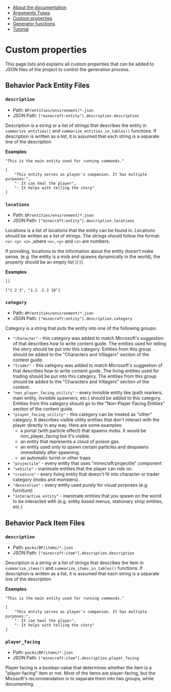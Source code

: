 <!-- doctree start -->
- [About the documentation](/docs/README.md)
- [Arguments Types](/docs/arguments_types.md)
- [Custom properties](/docs/custom_properties.md)
- [Generator functions](/docs/generator_functions.md)
- [Tutorial](/docs/tutorial.md)
<!-- doctree end -->
# Custom properties
This page lists and explains all custom properties that can be added to JSON
files of the project to control the generation process.

## Behavior Pack Entity Files
### `description`

- Path: `BP/entities/environment/*.json`
- JSON Path: `["minecraft:entity"].description.description`

Description is a string or a list of strings that describes the entity in
`summarize_entities()` and `summarize_entities_in_tables()` functions. If
description is written as a list, it is assumed that each string is a separate
line of the description


**Examples**
```
"This is the main entity used for running commands."
```
```
[
    "This entity serves as player's companion. It has multiple purposes:",
    "- It can heal the player",
    "- It helps with telling the story"
]
```


### `locations`
- Path: `BP/entities/environment/*.json`
- JSON Path: `["minecraft:entity"].description.locations`

Locations is a list of locations that the entity can be found in. Locations
should be written as a list of strings. The strings should follow the format:
`<x> <y> <z>` ,where `<x>`, `<y>` and `<z>` are numbers.

If providing, locations to the information about the entity doesn't make sense,
(e.g. the entity is a mob and spawns dynamically in the world), the property
should be an empty list (`[]`).

**Examples**
```
[]
```
```
["1 2 3", "1.1 -2.3 10"]
```


### `category`
- Path: `BP/entities/environment/*.json`
- JSON Path: `["minecraft:entity"].description.category`

Category is a string that puts the entity into one of the following groups:
- `"character"` - this category was added to match Microsoft's suggestion of
    that describes how to write content guide. The entities used for telling
    the story should be put into this category. Entities from this group should
    be added to the "Characters and Villagers" section of the content guide.
- `"trader"` - this category was added to match Microsoft's suggestion of
    that describes how to write content guide. The living entities used for
    trading should be put into this category. The entities from this group
    should be added to the "Characters and Villagers" section of the content.
- `"non_player_facing_utility"` - every invisible entity like (path markers,
    main entity, invisible spawners, etc.) should be added to this category.
    Entities from this category should go to the "Non-Player Facing Entities"
    section of the content guide.
- `"player_facing_utility"` - this category can be treated as "other" category.
    It describes visible utility entities that don't interact with the player
    directly in any way. Here are some examples:
    - a portal (with particle effect) that spawns mobs. It would be
        non_player_facing but it's visible.
    - an entity that represents a cloud of poison gas.
    - an entity used only to spawn certain particles and despawns immediately
        after spawning.
    - an automatic turret or other traps
- `"projectile"` - every entity that uses "minecraft:projectile" component
- `"vehicle"` - inanimate entities that the player can ride on.
- `"creature"` - every living entity that doesn't fit into character or
    trader category (mobs and monsters).
- `"decoration"` - every entity used purely for visual purposes (e.g.
    furniture)
- `"interactive_entity"` - inanimate entities that you spawn on the world to be
    interacted with (e.g. entity based menus, stationary shop entities, etc.)

## Behavior Pack Item Files
### `description`

- Path: `packs/BP/items/*.json`
- JSON Path: `["minecraft:item"].description.description`

Description is a string or a list of strings that describes the item in
`summarize_items()` and `summarize_items_in_tables()` functions. If
description is written as a list, it is assumed that each string is a separate
line of the description

**Examples**
```
"This is the main entity used for running commands."
```
```
[
    "This entity serves as player's companion. It has multiple purposes:",
    "- It can heal the player",
    "- It helps with telling the story"
]
```

### `player_facing`

- Path: `packs/BP/items/*.json`
- JSON Path: `["minecraft:item"].description.player_facing`

Player facing is a boolean value that determines whether the item is a
"player-facing" item or not. Most of the items are player-facing, but the
Micosoft's recommendation is to separate them into two groups, while
documenting.
